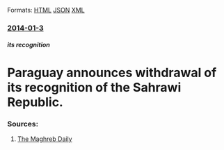 
Formats: [HTML](/news/2014/01/3/paraguay-announces-withdrawal-of-its-recognition-of-the-sahrawi-republic.html)  [JSON](/news/2014/01/3/paraguay-announces-withdrawal-of-its-recognition-of-the-sahrawi-republic.json)  [XML](/news/2014/01/3/paraguay-announces-withdrawal-of-its-recognition-of-the-sahrawi-republic.xml)  

### [2014-01-3](/news/2014/01/3/index.md)

##### its recognition
# Paraguay announces withdrawal of its recognition of the Sahrawi Republic. 




### Sources:

1. [The Maghreb Daily](http://www.lemag.ma/english/Paraguay-withdraws-recognition-of-so-called-Sahrawi-Republic_a6153.html)
